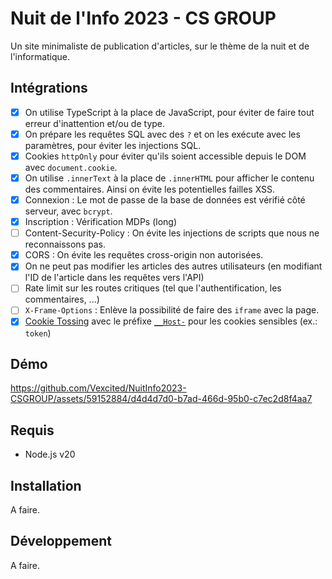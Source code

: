 # Nuit de l'Info 2023 - CS GROUP

Un site minimaliste de publication d'articles, sur le thème de la nuit et de l'informatique.

## Intégrations

- [x] On utilise TypeScript à la place de JavaScript, pour éviter de faire tout erreur d'inattention et/ou de type.
- [x] On prépare les requêtes SQL avec des `?` et on les exécute avec les paramètres, pour éviter les injections SQL.
- [x] Cookies `httpOnly` pour éviter qu'ils soient accessible depuis le DOM avec `document.cookie`.
- [x] On utilise `.innerText` à la place de `.innerHTML` pour afficher le contenu des commentaires. Ainsi on évite les potentielles failles XSS.
- [x] Connexion : Le mot de passe de la base de données est vérifié côté serveur, avec `bcrypt`.
- [x] Inscription : Vérification MDPs (long)
- [ ] Content-Security-Policy : On évite les injections de scripts que nous ne reconnaissons pas.
- [x] CORS : On évite les requêtes cross-origin non autorisées.
- [x] On ne peut pas modifier les articles des autres utilisateurs (en modifiant l'ID de l'article dans les requêtes vers l'API)
- [ ] Rate limit sur les routes critiques (tel que l'authentification, les commentaires, ...)
- [ ] `X-Frame-Options` : Enlève la possibilité de faire des `iframe` avec la page.
- [x] [Cookie Tossing](https://book.hacktricks.xyz/pentesting-web/hacking-with-cookies/cookie-tossing) avec le préfixe [`__Host-`](https://developer.mozilla.org/en-US/docs/Web/HTTP/Headers/Set-Cookie#secure) pour les cookies sensibles (ex.: `token`)

## Démo

https://github.com/Vexcited/NuitInfo2023-CSGROUP/assets/59152884/d4d4d7d0-b7ad-466d-95b0-c7ec2d8f4aa7

## Requis

- Node.js v20

## Installation

A faire.

## Développement

A faire.
